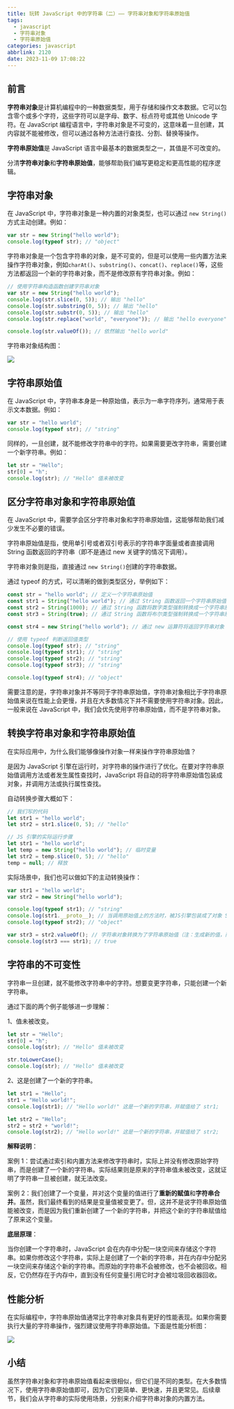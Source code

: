 ```yaml
---
title: 玩转 JavaScript 中的字符串（二）—— 字符串对象和字符串原始值
tags:
  - javascript
  - 字符串对象
  - 字符串原始值
categories: javascript
abbrlink: 2120
date: 2023-11-09 17:08:22
---
```


## 前言

**字符串对象**是计算机编程中的一种数据类型，用于存储和操作文本数据。它可以包含零个或多个字符，这些字符可以是字母、数字、标点符号或其他 Unicode 字符。在 JavaScript 编程语言中，字符串对象是不可变的，这意味着一旦创建，其内容就不能被修改，但可以通过各种方法进行查找、分割、替换等操作。

**字符串原始值**是 JavaScript 语言中最基本的数据类型之一，其值是不可改变的。

分清**字符串对象**和**字符串原始值**，能够帮助我们编写更稳定和更高性能的程序逻辑。

## 字符串对象

在 JavaScript 中，字符串对象是一种内置的对象类型，也可以通过 `new String()` 方式主动创建。例如：

```javascript
var str = new String("hello world");
console.log(typeof str); // "object"
```

字符串对象是一个包含字符串的对象，是不可变的，但是可以使用一些内置方法来操作字符串对象，例如`charAt()`、`substring()`、`concat()`、`replace()`等，这些方法都返回一个新的字符串对象，而不是修改原有字符串对象。例如：

```javascript
// 使用字符串构造函数创建字符串对象
var str = new String("hello world");
console.log(str.slice(0, 5)); // 输出 "hello"
console.log(str.substring(0, 5)); // 输出 "hello"
console.log(str.substr(0, 5)); // 输出 "hello"
console.log(str.replace("world", "everyone")); // 输出 "hello everyone"

console.log(str.valueOf()); // 依然输出 "hello world"
```

字符串对象结构图：

<img src="https://img.dongbizhen.com/blog/image-20230216090648376.png" />

## 字符串原始值

在 JavaScript 中，字符串本身是一种原始值，表示为一串字符序列，通常用于表示文本数据。例如：

```javascript
var str = "hello world";
console.log(typeof str); // "string"
```

同样的，一旦创建，就不能修改字符串中的字符。如果需要更改字符串，需要创建一个新字符串。例如：

```javascript
let str = "Hello";
str[0] = "h";
console.log(str); // "Hello" 值未被改变
```

## 区分字符串对象和字符串原始值

在 JavaScript 中，需要学会区分字符串对象和字符串原始值，这能够帮助我们减少发生不必要的错误。

字符串原始值是指，使用单引号或者双引号表示的字符串字面量或者直接调用 String 函数返回的字符串（即不是通过 new 关键字的情况下调用）。

字符串对象则是指，直接通过 `new String()`创建的字符串数据。

通过 typeof 的方式，可以清晰的做到类型区分，举例如下：

```javascript
const str = "hello world"; // 定义一个字符串原始值
const str1 = String("hello world"); // 通过 String 函数返回一个字符串原始值 "hello world"
const str2 = String(1000); // 通过 String 函数将数字类型强制转换成一个字符串原始值 "1000"
const str3 = String(true); // 通过 String 函数将布尔类型强制转换成一个字符串原始值 "true"

const str4 = new String("hello world"); // 通过 new 运算符将返回字符串对象

// 使用 typeof 判断返回值类型
console.log(typeof str); // "string"
console.log(typeof str1); // "string"
console.log(typeof str2); // "string"
console.log(typeof str3); // "string"

console.log(typeof str4); // "object"
```

需要注意的是，字符串对象并不等同于字符串原始值，字符串对象相比于字符串原始值来说在性能上会更慢，并且在大多数情况下并不需要使用字符串对象。因此，一般来说在 JavaScript 中，我们会优先使用字符串原始值，而不是字符串对象。

## 转换字符串对象和字符串原始值

在实际应用中，为什么我们能够像操作对象一样来操作字符串原始值？

是因为 JavaScript 引擎在运行时，对字符串的操作进行了优化。在要对字符串原始值调用方法或者发生属性查找时，JavaScript 将自动的将字符串原始值包装成对象，并调用方法或执行属性查找。

自动转换步骤大概如下：

```javascript
// 我们写的代码
let str1 = "hello world";
let str2 = str1.slice(0, 5); // "hello"

// JS 引擎的实际运行步骤
let str1 = "hello world";
let temp = new String("hello world"); // 临时变量
let str2 = temp.slice(0, 5); // "hello"
temp = null; // 释放
```

实际场景中，我们也可以做如下的主动转换操作：

```javascript
var str1 = "hello world";
var str2 = new String("hello world");

console.log(typeof str1); // "string"
console.log(str1.__proto__); // 当调用原始值上的方法时，被JS引擎包装成了对象 String {'', constructor: ƒ, anchor: ƒ, at: ƒ, big: ƒ, …}
console.log(typeof str2); // "object"

var str3 = str2.valueOf(); // 字符串对象转换为了字符串原始值（注：生成新的值，而原始值不变）
console.log(str3 === str1); // true
```

## 字符串的不可变性

字符串一旦创建，就不能修改字符串中的字符。想要变更字符串，只能创建一个新字符串。

通过下面的两个例子能够进一步理解：

1、值未被改变。

```javascript
let str = "Hello";
str[0] = "h";
console.log(str); // "Hello" 值未被改变

str.toLowerCase();
console.log(str); // "Hello" 值未被改变
```

2、这是创建了一个新的字符串。

```javascript
let str1 = "Hello";
str1 = "Hello world!";
console.log(str1); // "Hello world!" 这是一个新的字符串，并赋值给了 str1;

let str2 = "Hello";
str2 = str2 + "world!";
console.log(str2); // "Hello world!" 这是一个新的字符串，并赋值给了 str2;
```

**解释说明**：

案例 1：尝试通过索引和内置方法来修改字符串时，实际上并没有修改原始字符串，而是创建了一个新的字符串。实际结果则是原来的字符串值未被改变，这就证明了字符串一旦被创建，就无法改变。

案例 2：我们创建了一个变量，并对这个变量的值进行了**重新的赋值**和**字符串合并**。虽然，我们最终看到的结果是变量值被变更了。但，这并不是说字符串原始值能被改变，而是因为我们重新创建了一个新的字符串，并把这个新的字符串赋值给了原来这个变量。

**底层原理**：

当你创建一个字符串时，JavaScript 会在内存中分配一块空间来存储这个字符串。如果你修改这个字符串，实际上是创建了一个新的字符串，并在内存中分配另一块空间来存储这个新的字符串。而原始的字符串不会被修改，也不会被回收。相反，它仍然存在于内存中，直到没有任何变量引用它时才会被垃圾回收器回收。

## 性能分析

在实际编程中，字符串原始值通常比字符串对象具有更好的性能表现。如果你需要执行大量的字符串操作，强烈建议使用字符串原始值。下面是性能分析图：

<img src="https://img.dongbizhen.com/blog/image-20231021090648376.png" />

## 小结

虽然字符串对象和字符串原始值看起来很相似，但它们是不同的类型。在大多数情况下，使用字符串原始值即可，因为它们更简单、更快速，并且更常见。后续章节，我们会从字符串的实际使用场景，分别来介绍字符串对象的内置方法。
